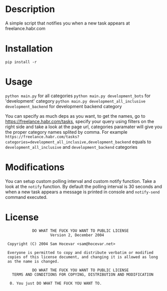 # Description
A simple script that notifies you when a new task appears at freelance.habr.com

# Installation
`pip install -r`

# Usage
`python main.py` for all categories
`python main.py development_bots` for 'development' category
`python main.py development_all_inclusive development_backend` for development backend category

You can specify as much deps as you want, to get the names, go to https://freelance.habr.com/tasks, specify your query using filters on the right side and take a look at the page url, categories paramater will give you the proper category names splited by comma.
For example `https://freelance.habr.com/tasks?categories=development_all_inclusive,development_backend` equals to `development_all_inclusive` and `development_backend` categories

# Modifications
You can setup custom polling interval and custom notify function. Take a look at the `notify` function.
By default the polling interval is 30 seconds and when a new task appears a message is printed in console and `notify-send` command executed.

# License
```
            DO WHAT THE FUCK YOU WANT TO PUBLIC LICENSE
                    Version 2, December 2004

 Copyright (C) 2004 Sam Hocevar <sam@hocevar.net>

 Everyone is permitted to copy and distribute verbatim or modified
 copies of this license document, and changing it is allowed as long
 as the name is changed.

            DO WHAT THE FUCK YOU WANT TO PUBLIC LICENSE
   TERMS AND CONDITIONS FOR COPYING, DISTRIBUTION AND MODIFICATION

  0. You just DO WHAT THE FUCK YOU WANT TO.

```
